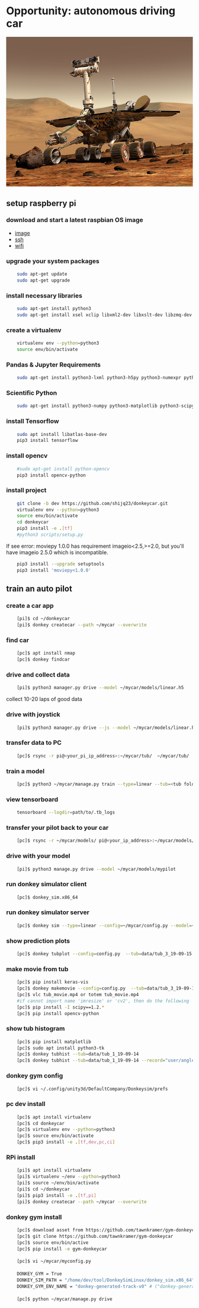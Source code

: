 # Opportunity: autonomous driving car

![Opportunity](./800px-NASA_Mars_Rover.jpg)

## setup raspberry pi

### download and start a latest raspbian OS image

* [image](https://www.raspberrypi.org/downloads/raspbian/)
* [ssh](https://www.raspberrypi.org/documentation/remote-access/ssh/)
* [wifi](https://www.raspberrypi.org/forums/viewtopic.php?t=111100)

### upgrade your system packages

```bash
    sudo apt-get update
    sudo apt-get upgrade
```

### install necessary libraries

```bash
    sudo apt-get install python3
    sudo apt-get install xsel xclip libxml2-dev libxslt-dev libzmq-dev libspatialindex-dev virtualenv
```

### create a virtualenv

```bash
    virtualenv env --python=python3
    source env/bin/activate
```

### Pandas & Jupyter Requirements

```bash
    sudo apt-get install python3-lxml python3-h5py python3-numexpr python3-dateutil python3-tz python3-bs4 python3-xlrd python3-tables python3-sqlalchemy python3-xlsxwriter python3-httplib2 python3-zmq
```

### Scientific Python

```bash
    sudo apt-get install python3-numpy python3-matplotlib python3-scipy python3-pandas
```

### install Tensorflow

```bash
    sudo apt install libatlas-base-dev
    pip3 install tensorflow
```

### install opencv

```bash
    #sudo apt-get install python-opencv
    pip3 install opencv-python
```

### install project

```bash
    git clone -b dev https://github.com/shijq23/donkeycar.git
    virtualenv env --python=python3
    source env/bin/activate
    cd donkeycar
    pip3 install -e .[tf]
    #python3 scripts/setup.py
```

If see error: moviepy 1.0.0 has requirement imageio<2.5,>=2.0, but you'll have imageio 2.5.0 which is incompatible.

```bash
    pip3 install --upgrade setuptools
    pip3 install 'moviepy<1.0.0'
```

## train an auto pilot

### create a car app

```bash
    [pi]$ cd ~/donkeycar
    [pi]$ donkey createcar --path ~/mycar --overwrite
```

### find car

```bash
    [pc]$ apt install nmap
    [pc]$ donkey findcar
```

### drive and collect data

```bash
    [pi]$ python3 manager.py drive --model ~/mycar/models/linear.h5
```

collect 10-20 laps of good data

### drive with joystick

```bash
    [pi]$ python3 manager.py drive --js --model ~/mycar/models/linear.h5
```

### transfer data to PC

```bash
    [pc]$ rsync -r pi@<your_pi_ip_address>:~/mycar/tub/  ~/mycar/tub/
```

### train a model

```bash
    [pc]$ python3 ~/mycar/manage.py train --type=linear --tub=<tub folder names comma separated> --model=~/mycar/models/mypilot.h5
```

### view tensorboard

```bash
    tensorboard --logdir=path/to/.tb_logs
```

### transfer your pilot back to your car

```bash
    [pc]$ rsync -r ~/mycar/models/ pi@<your_ip_address>:~/mycar/models/
```

### drive with your model

```bash
    [pi]$ python3 manage.py drive --model ~/mycar/models/mypilot
```

### run donkey simulator client

```bash
    [pc]$ donkey_sim.x86_64
```

### run donkey simulator server

```bash
    [pc]$ donkey sim --type=linear --config=~/mycar/config.py --model=~/mycar/models/sim
```

### show prediction plots

```bash
    [pc]$ donkey tubplot --config=config.py  --tub=data/tub_3_19-09-15 --model=models/ps4.h5 --type=linear
```

### make movie from tub

```bash
    [pc]$ pip install keras-vis
    [pc]$ donkey makemovie --config=config.py  --tub=data/tub_3_19-09-15 --model=models/ps4.h5 --type=linear --out=<name>.mp4
    [pc]$ vlc tub_movie.mp4 or totem tub_movie.mp4
    #if cannot import name 'imresize' or 'cv2', then do the following
    [pc]$ pip install -I scipy==1.2.*
    [pc]$ pip install opencv-python
```

### show tub histogram

```bash
    [pc]$ pip install matplotlib
    [pc]$ sudo apt install python3-tk
    [pc]$ donkey tubhist --tub=data/tub_1_19-09-14
    [pc]$ donkey tubhist --tub=data/tub_1_19-09-14 --record="user/angle"
```

### donkey gym config

```bash
    [pc]$ vi ~/.config/unity3d/DefaultCompany/Donkeysim/prefs
```

### pc dev install

```bash
    [pc]$ apt install virtualenv
    [pc]$ cd donkeycar
    [pc]$ virtualenv env --python=python3
    [pc]$ source env/bin/activate
    [pc]$ pip3 install -e .[tf,dev,pc,ci]
```

### RPi install

```bash
    [pi]$ apt install virtualenv
    [pi]$ virtualenv ~/env --python=python3
    [pi]$ source ~/env/bin/activate
    [pi]$ cd ~/donkeycar
    [pi]$ pip3 install -e .[tf,pi]
    [pi]$ donkey createcar --path ~/mycar --overwrite
```

### donkey gym install

```bash
    [pc]$ download asset from https://github.com/tawnkramer/gym-donkeycar
    [pc]$ git clone https://github.com/tawnkramer/gym-donkeycar
    [pc]$ source env/bin/active
    [pc]$ pip install -e gym-donkeycar

    [pc]$ vi ~/mycar/myconfig.py

    DONKEY_GYM = True
    DONKEY_SIM_PATH = "/home/dev/tool/DonkeySimLinux/donkey_sim.x86_64"
    DONKEY_GYM_ENV_NAME = "donkey-generated-track-v0" # ("donkey-generated-track-v0"|"donkey-generated-roads-v0"|"donkey-warehouse-v0"|"donkey-avc-sparkfun-v0")

    [pc]$ python ~/mycar/manage.py drive

```
